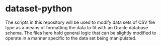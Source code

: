 # dataset-python

The scripts in this repository will be used to modify data sets of CSV file type as a means of formatting the data to fit with an Oracle database schema. The files here hold general logic that can be slightly modified to operate in a manner specific to the data set being manipulated.

